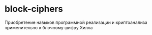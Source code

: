 # block-ciphers
Приобретение навыков программной реализации и криптоанализа применительно к блочному шифру Хилла
